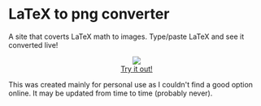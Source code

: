 # LaTeX to png converter
A site that coverts LaTeX math to images. Type/paste LaTeX and see it converted live!    

<div align="center">
	<img src="https://github.com/user-attachments/assets/e8f28aa9-90d7-4b1a-9885-5961246c8601"/>
</div>

<div align="center">
	<a href="https://latex2img.anurak.org">Try it out!</a>
</div> 

This was created mainly for personal use as I couldn't find a good option online. It may be updated from time to time (probably never).
